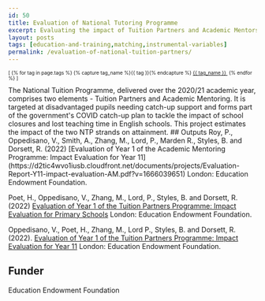 ```yaml
---
id: 50
title: Evaluation of National Tutoring Programme
excerpt: Evaluating the impact of Tuition Partners and Academic Mentors on pupil attainment
layout: posts
tags: [education-and-training,matching,instrumental-variables]
permalink: /evaluation-of-national-tuition-partners/
---
```

<div>
  <p style="font-size:.7em;">
    [
    {% for tag in page.tags %}
      {% capture tag_name %}{{ tag }}{% endcapture %}
      <a href="/{{ tag_name }}"><nobr>{{ tag_name }}</nobr>&nbsp;</a>
    {% endfor %}
    ]
  </p>
</div>
The National Tuition Programme, delivered over the 2020/21 academic year, comprises two elements - Tuition Partners and Academic Mentoring.  It is targeted at disadvantaged pupils needing catch-up support and forms part of the government's COVID catch-up plan to tackle the impact of school closures and lost teaching time in English schools. This project estimates the impact of the two NTP strands on attainment.
## Outputs
Roy, P., Oppedisano, V., Smith, A., Zhang, M., Lord, P., Marden R., Styles, B. and Dorsett, R. (2022) [Evaluation of Year 1 of the Academic Mentoring Programme: Impact Evaluation for Year 11](https://d2tic4wvo1iusb.cloudfront.net/documents/projects/Evaluation-Report-Y11-impact-evaluation-AM.pdf?v=1666039651) London: Education Endowment Foundation.

Poet, H., Oppedisano, V., Zhang, M., Lord, P., Styles, B. and Dorsett, R. (2022) [Evaluation of Year 1 of the Tuition Partners Programme: Impact Evaluation for Primary Schools](https://d2tic4wvo1iusb.cloudfront.net/documents/projects/Evaluation-Report-Primary-school-impact-evaluation.pdf?v=1666078601) London: Education Endowment Foundation.

Oppedisano, V., Poet, H., Zhang, M., Lord P., Styles, B. and Dorsett, R. (2022). [Evaluation of Year 1 of the Tuition Partners Programme: Impact Evaluation for Year 11](https://d2tic4wvo1iusb.cloudfront.net/documents/projects/Evaluation-Report-Y11-impact-evaluation-AM.pdf?v=1666039651) London: Education Endowment Foundation.

## Funder
Education Endowment Foundation
